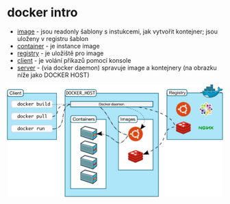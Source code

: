 # docker intro

* [image](https://styraxconsulting.atlassian.net/wiki/spaces/Akademie/pages/1087995956) - jsou readonly šablony s instukcemi, jak vytvořit kontejner; jsou uloženy v registru šablon
* [container](https://styraxconsulting.atlassian.net/wiki/spaces/Akademie/pages/1088290824) - je instance image
* [registry](https://styraxconsulting.atlassian.net/wiki/spaces/Akademie/pages/1089601562) - je uložiště pro image
* [client](https://styraxconsulting.atlassian.net/wiki/spaces/Akademie/pages/1103102183) - je volání příkazů pomocí konsole
* [server](https://styraxconsulting.atlassian.net/wiki/spaces/Akademie/pages/1089568890) - (via docker daemon) spravuje image a kontejnery (na obrazku níže jako DOCKER HOST)

![](images/docker-architecture-overview.png)                                